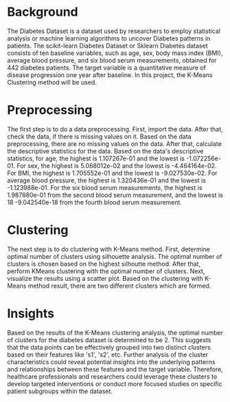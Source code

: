 # Background
The Diabetes Dataset is a dataset used by researchers to employ statistical analysis or machine learning algorithms to uncover Diabetes patterns in patients. The scikit-learn Diabetes Dataset or Sklearn Diabetes dataset consists of ten baseline variables, such as age, sex, body mass index (BMI), average blood pressure, and six blood serum measurements, obtained for 442 diabetes patients. The target variable is a quantitative measure of disease progression one year after baseline. In this project, the K-Means Clustering method will be used. 

# Preprocessing
The first step is to do a data preprocessing. First, import the data. After that, check the data, if there is missing values on it. Based on the data preprocessing, there are no missing values on the data. After that, calculate the descriptive statistics for the data. Based on the data's descriptive statistics, for age, the highest is 1.107267e-01 and the lowest is -1.072256e-01. For sex, the highest is 5.068012e-02 and the lowest is -4.464164e-02. For BMI, the highest is 1.705552e-01 and the lowest is -9.027530e-02. For average blood pressure, the highest is 1.320436e-01 and the lowest is -1.123988e-01. For the six blood serum measurements, the highest is 1.987880e-01 from the second blood serum measurement, and the lowest is 18	-9.042540e-18	from the fourth blood serum measurement.

# Clustering
The next step is to do clustering with K-Means method. First, determine optimal number of clusters using silhouette analysis. The optimal number of clusters is chosen based on the highest silhoutte method. After that, perform KMeans clustering with the optimal number of clusters. Next, visualize the results using a scatter plot. Based on the clustering with K-Means method result, there are two different clusters which are formed. 

# Insights
Based on the results of the K-Means clustering analysis, the optimal number of clusters for the diabetes dataset is determined to be 2. This suggests that the data points can be effectively grouped into two distinct clusters based on their features like 's1', 's2', etc. Further analysis of the cluster characteristics could reveal potential insights into the underlying patterns and relationships between these features and the target variable. Therefore, healthcare professionals and researchers could leverage these clusters to develop targeted interventions or conduct more focused studies on specific patient subgroups within the dataset.

